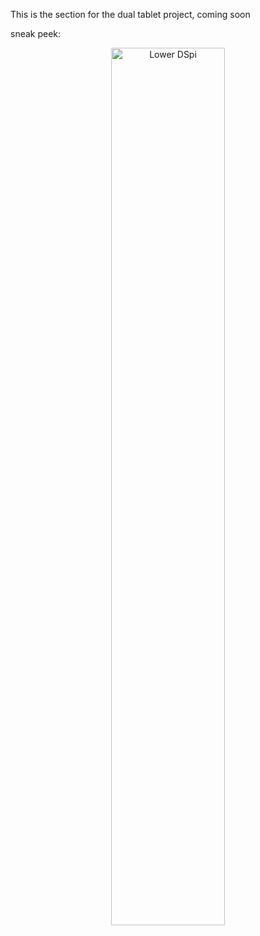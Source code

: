 This is the section for the dual tablet project, coming soon

sneak peek: 
<div align="center">
  <img src="https://i.imgur.com/bFSAm7s.png" alt="Lower DSpi" width="60%">
</div>
